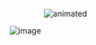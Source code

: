 ⠀⠀⠀⠀⠀⠀⠀⠀⠀⠀⠀⠀⠀⠀⠀⠀![animated](https://github.com/user-attachments/assets/f6f5bc31-2341-42fe-8d94-e2f8c6510f1b)


⠀⠀⠀⠀⠀⠀⠀⠀⠀⠀![image](https://github.com/user-attachments/assets/175d7cf1-da98-48d7-934b-1966f481d066)



